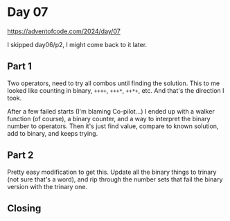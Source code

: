 # Day 07

https://adventofcode.com/2024/day/07

I skipped day06/p2, I might come back to it later.

## Part 1

Two operators, need to try all combos until finding the solution. This to me looked like counting in binary, `++++`, `+++*`, `++*+`, etc. And that's the direction I took.

After a few failed starts (I'm blaming Co-pilot...) I ended up with a walker function (of course), a binary counter, and a way to interpret the binary number to operators. Then it's just find value, compare to known solution, add to binary, and keeps trying.

## Part 2

Pretty easy modification to get this. Update all the binary things to trinary (not sure that's a word), and rip through the number sets that fail the binary version with the trinary one.

## Closing


